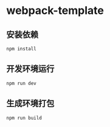 # webpack-template

## 安装依赖

```
npm install
```

## 开发环境运行

```
npm run dev
```

## 生成环境打包

```
npm run build
```